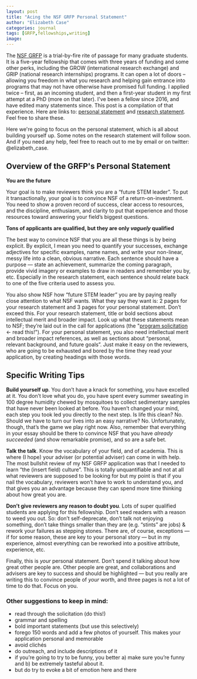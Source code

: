 ```yaml
---
layout: post
title: "Acing the NSF GRFP Personal Statement"
author: "Elizabeth Case"
categories: journal
tags: [GRFP,fellowships,writing]
image:
---
```


The [NSF GRFP](https://www.nsfgrfp.org/) is a trial-by-fire rite of passage for many graduate students. It is a five-year fellowship that comes with three years of funding and some other perks, including the GROW (international research exchange) and GRIP (national research internships) programs. It can open a lot of doors – allowing you freedom in what you research and helping gain entrance into programs that may not have otherwise have promised full funding. I applied twice – first, as an incoming student, and then a first-year student in my first attempt at a PhD (more on that later). I've been a fellow since 2016, and have edited many statements since. This post is a compilation of that experience. Here are links to: [personal statement]( 
https://github.com/Elizabethcase/elizabethcase.github.io/blob/master/assets/docs/Case_PersonalStatement_final_2015.pdf?raw=true) and [research statement](
https://github.com/Elizabethcase/elizabethcase.github.io/blob/master/assets/docs/Case_ResearchProposal_final_2015.pdf?raw=true). Feel free to share these.

Here we're going to focus on the personal statement, which is all about building yourself up. Some notes on the research statement will follow soon. And if you need any help, feel free to reach out to me by email or on twitter: @elizabeth_case.

## Overview of the GRFP's Personal Statement

**You are the future**

Your goal is to make reviewers think you are a “future STEM leader”. To put it transactionally, your goal is to convince NSF of a return-on-investment. You need to show a proven record of success, clear access to resources, and the discipline, enthusiasm, and clarity to put that experience and those resources toward answering your field’s biggest questions.

**Tons of applicants are qualified, but they are only _vaguely_ qualified**

The best way to convince NSF that you are all these things is by being explicit. By explicit, I mean you need to quantify your successes, exchange adjectives for specific examples, name names, and write your non-linear, messy life into a clean, obvious narrative. Each sentence should have a purpose — state an achievement, summarize the coming paragraph, provide vivid imagery or examples to draw in readers and remember you by, etc. Especially in the research statement, each sentence should relate back to one of the five criteria used to assess you. 

You also show NSF how “future STEM leader” you are by paying really close attention to what NSF wants. What they say they want is: 2 pages for your research statement and 3 pages for your personal statement. Don’t exceed this. For your research statement, title or bold sections about intellectual merit and broader impact. Look up what these statements mean to NSF; they’re laid out in the call for applications (the "[program solicitation](https://www.nsf.gov/pubs/2020/nsf20587/nsf20587.htm) ← read this!"). For your personal statement, you also need intellectual merit and broader impact references, as well as sections about “personal, relevant background, and future goals”. Just make it easy on the reviewers, who are going to be exhausted and bored by the time they read your application, by creating headings with those words. 

## Specific Writing Tips

**Build yourself up**. You don’t have a knack for something, you have excelled at it. You don’t love what you do, you have spent every summer sweating in 100 degree humidity chewed by mosquitoes to collect sedimentary samples that have never been looked at before. You haven’t changed your mind, each step you took led you directly to the next step. Is life this clean? No. Should we have to turn our lives into an easy narrative? No. Unfortunately, though, that’s the game we play right now. Also, remember that everything in your essay should be there to convince NSF that you have _already succeeded_ (and show remarkable promise), and so are a safe bet.

**Talk the talk**. Know the vocabulary of your field, and of academia. This is where (I hope) your adviser (or potential adviser) can come in with help. The most bullshit review of my NSF GRFP application was that I needed to learn “the (insert field) culture”. This is totally unquantifiable and not at all what reviewers are supposed to be looking for but my point is that if you nail the vocabulary, reviewers won’t have to work to understand you, and that gives you an advantage because they can spend more time thinking about how great you are.

**Don’t give reviewers any reason to doubt you**. Lots of super qualified students are applying for this fellowship. Don’t seed readers with a reason to weed you out. So: don’t self-deprecate, don’t talk not enjoying something, don’t take things smaller than they are (e.g. “stints” are jobs) & rework your failures as stepping stones. There are, of course, exceptions — if for some reason, these are key to your personal story — but in my experience, almost everything can be reworked into a positive attribute, experience, etc.

Finally, this is *your* personal statement. Don’t spend it talking about how great other people are. Other people are great, and collaborations and advisers are key to success and should be highlighted — but you really are writing this to convince people of *your* worth, and three pages is not a lot of time to do that. Focus on you. 

### Other suggestions to keep in mind: 

-	read through the solicitation (do this!)
-	grammar and spelling
-	bold important statements (but use this selectively)
-	forego 150 words and add a few photos of yourself. This makes your application personal and memorable 
-	avoid clichés 
-	do outreach, and include descriptions of it
-	if you’re going to try to be funny, you better a) make sure you’re funny and b) be extremely tasteful about it. 
-	but do try to evoke a bit of emotion here and there 


